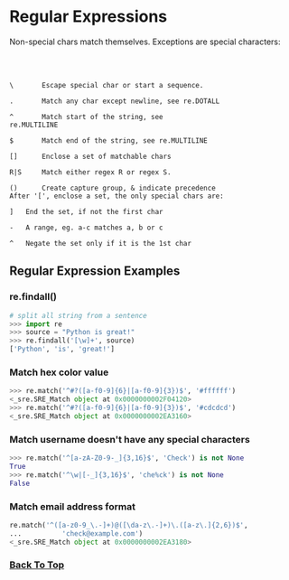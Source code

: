 
# Regular Expressions
Non-special chars match themselves. Exceptions are special characters:

<br><br>
```
\       Escape special char or start a sequence.
```

```
.       Match any char except newline, see re.DOTALL
```
```
^       Match start of the string, see 
re.MULTILINE
```
```
$       Match end of the string, see re.MULTILINE
```
```
[]      Enclose a set of matchable chars
```
```
R|S     Match either regex R or regex S.
```
```
()      Create capture group, & indicate precedence
After '[', enclose a set, the only special chars are:
```
```
]   End the set, if not the first char
```
```
-   A range, eg. a-c matches a, b or c
```
```
^   Negate the set only if it is the 1st char
```
## Regular Expression Examples
### re.findall()
```python
# split all string from a sentence
>>> import re
>>> source = "Python is great!"
>>> re.findall('[\w]+', source)
['Python', 'is', 'great!']
```

### Match hex color value
```python 
>>> re.match('^#?([a-f0-9]{6}|[a-f0-9]{3})$', '#ffffff')
<_sre.SRE_Match object at 0x0000000002F04120>
>>> re.match('^#?([a-f0-9]{6}|[a-f0-9]{3})$', '#cdcdcd')
<_sre.SRE_Match object at 0x0000000002EA3160>
```


### Match username doesn't have any special characters
```python
>>> re.match('^[a-zA-Z0-9-_]{3,16}$', 'Check') is not None
True
>>> re.match('^\w|[-_]{3,16}$', 'che%ck') is not None
False
```


### Match email address format
```python
re.match('^([a-z0-9_\.-]+)@([\da-z\.-]+)\.([a-z\.]{2,6})$',
...          'check@example.com')
<_sre.SRE_Match object at 0x0000000002EA3180>
```

### [Back To Top](#regular-expressions)